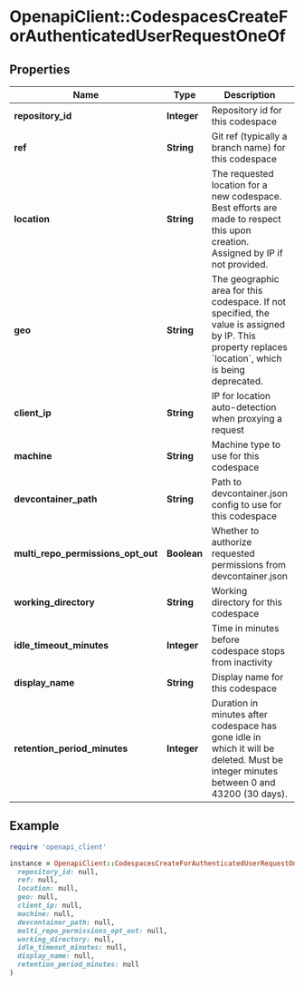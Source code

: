 # OpenapiClient::CodespacesCreateForAuthenticatedUserRequestOneOf

## Properties

| Name | Type | Description | Notes |
| ---- | ---- | ----------- | ----- |
| **repository_id** | **Integer** | Repository id for this codespace |  |
| **ref** | **String** | Git ref (typically a branch name) for this codespace | [optional] |
| **location** | **String** | The requested location for a new codespace. Best efforts are made to respect this upon creation. Assigned by IP if not provided. | [optional] |
| **geo** | **String** | The geographic area for this codespace. If not specified, the value is assigned by IP. This property replaces &#x60;location&#x60;, which is being deprecated. | [optional] |
| **client_ip** | **String** | IP for location auto-detection when proxying a request | [optional] |
| **machine** | **String** | Machine type to use for this codespace | [optional] |
| **devcontainer_path** | **String** | Path to devcontainer.json config to use for this codespace | [optional] |
| **multi_repo_permissions_opt_out** | **Boolean** | Whether to authorize requested permissions from devcontainer.json | [optional] |
| **working_directory** | **String** | Working directory for this codespace | [optional] |
| **idle_timeout_minutes** | **Integer** | Time in minutes before codespace stops from inactivity | [optional] |
| **display_name** | **String** | Display name for this codespace | [optional] |
| **retention_period_minutes** | **Integer** | Duration in minutes after codespace has gone idle in which it will be deleted. Must be integer minutes between 0 and 43200 (30 days). | [optional] |

## Example

```ruby
require 'openapi_client'

instance = OpenapiClient::CodespacesCreateForAuthenticatedUserRequestOneOf.new(
  repository_id: null,
  ref: null,
  location: null,
  geo: null,
  client_ip: null,
  machine: null,
  devcontainer_path: null,
  multi_repo_permissions_opt_out: null,
  working_directory: null,
  idle_timeout_minutes: null,
  display_name: null,
  retention_period_minutes: null
)
```

